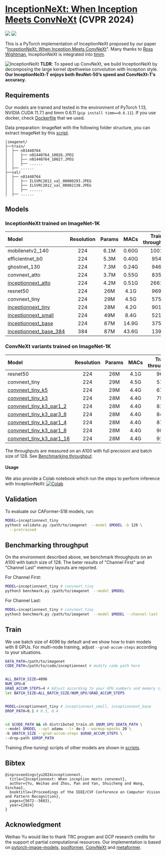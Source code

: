 # [InceptionNeXt: When Inception Meets ConvNeXt](https://arxiv.org/abs/2303.16900) (CVPR 2024)

<p align="left">
<a href="https://arxiv.org/abs/2303.16900" alt="arXiv">
    <img src="https://img.shields.io/badge/arXiv-2203.16900-b31b1b.svg?style=flat" /></a>
<a href="https://colab.research.google.com/drive/1-CAPm6FNKYRbe_lAPxIBxsIH4xowgfg8?usp=sharing" alt="Colab">
    <img src="https://colab.research.google.com/assets/colab-badge.svg" /></a>
</p>

This is a PyTorch implementation of InceptionNeXt proposed by our paper "[InceptionNeXt: When Inception Meets ConvNeXt](https://arxiv.org/abs/2303.16900)". Many thanks to [Ross Wightman](https://github.com/rwightman), InceptionNeXt is integrated into [timm](https://github.com/huggingface/pytorch-image-models).

![InceptionNeXt](https://user-images.githubusercontent.com/15921929/228630174-1d31ac66-174b-4014-9f6a-b7e6d46af958.jpeg)
**TLDR**: To speed up ConvNeXt, we build InceptionNeXt by decomposing the large kernel dpethweise convolution with Inception style. **Our InceptionNeXt-T enjoys both ResNet-50’s speed and ConvNeXt-T’s accuracy.**


## Requirements
Our models are trained and tested in the environment of PyTorch 1.13, NVIDIA CUDA 11.7.1 and timm 0.6.11 (`pip install timm==0.6.11`). If you use docker, check [Dockerfile](docker/Dockerfile) that we used.


Data preparation: ImageNet with the following folder structure, you can extract ImageNet by this [script](https://gist.github.com/BIGBALLON/8a71d225eff18d88e469e6ea9b39cef4).

```
│imagenet/
├──train/
│  ├── n01440764
│  │   ├── n01440764_10026.JPEG
│  │   ├── n01440764_10027.JPEG
│  │   ├── ......
│  ├── ......
├──val/
│  ├── n01440764
│  │   ├── ILSVRC2012_val_00000293.JPEG
│  │   ├── ILSVRC2012_val_00002138.JPEG
│  │   ├── ......
│  ├── ......
```


## Models
### InceptionNeXt trained on ImageNet-1K
| Model | Resolution | Params | MACs | Train throughput | Infer. throughput | Top1 Acc |
| :---     |   :---:    |  :---: |  :---:  |  :---:  |  :---:  |  :---:  |
| mobilenetv2_140 | 224 | 6.1M | 0.60G | 1001 | 5190 | 74.7 |
| efficientnet_b0 | 224 | 5.3M | 0.40G | 954 | 5502 | 77.1 |
| ghostnet_130 | 224 | 7.3M | 0.24G | 946 | 7451 | 75.7 |
| convnext_atto | 224 | 3.7M | 0.55G | 835 | 4539 | 75.7 | 
| [inceptionnext_atto](https://github.com/sail-sg/inceptionnext/releases/download/model/inceptionnext_atto.pth) | 224 | 4.2M | 0.51G | 2661 | 9876 | 75.3 |
| resnet50 | 224 | 26M | 4.1G | 969 | 3149 | 78.4 |
| convnext_tiny | 224 | 29M | 4.5G | 575 | 2413 | 82.1 |
| [inceptionnext_tiny](https://github.com/sail-sg/inceptionnext/releases/download/model/inceptionnext_tiny.pth) | 224 | 28M | 4.2G | 901 | 2900 | 82.3 |
| [inceptionnext_small](https://github.com/sail-sg/inceptionnext/releases/download/model/inceptionnext_small.pth) | 224 | 49M | 8.4G | 521 | 1750 | 83.5 |
| [inceptionnext_base](https://github.com/sail-sg/inceptionnext/releases/download/model/inceptionnext_base.pth) | 224 | 87M | 14.9G | 375 | 1244 |  84.0 |
| [inceptionnext_base_384](https://github.com/sail-sg/inceptionnext/releases/download/model/inceptionnext_base_384.pth) | 384 | 87M | 43.6G | 139 | 428 | 85.2 |

### ConvNeXt variants trained on ImageNet-1K
| Model | Resolution | Params | MACs | Train throughput | Infer. throughput | Top1 Acc |
| :---     |   :---:    |  :---: |  :---:  |  :---:  |  :---:  |  :---:  |
| resnet50 | 224 | 26M | 4.1G | 969 | 3149 | 78.4 | - |
| convnext_tiny | 224 | 29M | 4.5G | 575 | 2413 | 82.1 | - |
| [convnext_tiny_k5](https://github.com/sail-sg/inceptionnext/releases/download/model/convnext_tiny_k5.pth) | 224 | 29M | 4.4G | 675 | 2704 | 82.0 |
| [convnext_tiny_k3](https://github.com/sail-sg/inceptionnext/releases/download/model/convnext_tiny_k3.pth) | 224 | 28M | 4.4G | 798 | 2802 | 81.5 |
| [convnext_tiny_k3_par1_2](https://github.com/sail-sg/inceptionnext/releases/download/model/convnext_tiny_k3_par1_2.pth) | 224 | 28M | 4.4G |  818 | 2740 | 81.4 |
| [convnext_tiny_k3_par3_8](https://github.com/sail-sg/inceptionnext/releases/download/model/convnext_tiny_k3_par3_8.pth) | 224 | 28M | 4.4G |  847 | 2762 | 81.4 |
| [convnext_tiny_k3_par1_4](https://github.com/sail-sg/inceptionnext/releases/download/model/convnext_tiny_k3_par1_4.pth) | 224 | 28M | 4.4G | 871 | 2808 | 81.3 |
| [convnext_tiny_k3_par1_8](https://github.com/sail-sg/inceptionnext/releases/download/model/convnext_tiny_k3_par1_8.pth) | 224 | 28M | 4.4G | 901 | 2833 | 80.8 |
| [convnext_tiny_k3_par1_16](https://github.com/sail-sg/inceptionnext/releases/download/model/convnext_tiny_k3_par1_16.pth) | 224 | 28M | 4.4G | 916 | 2846 | 80.1 |

The throughputs are measured on an A100 with full precisioni and batch size of 128. See [Benchmarking throughput](#benchmarking-throughput).

#### Usage
We also provide a Colab notebook which run the steps to perform inference with InceptionNeXt: [![Colab](https://colab.research.google.com/assets/colab-badge.svg)](https://colab.research.google.com/drive/1-CAPm6FNKYRbe_lAPxIBxsIH4xowgfg8?usp=sharing)


## Validation

To evaluate our CAFormer-S18 models, run:

```bash
MODEL=inceptionnext_tiny
python3 validate.py /path/to/imagenet  --model $MODEL -b 128 \
  --pretrained
```

## Benchmarking throughput
On the environment described above, we benchmark throughputs on an A100 with batch size of 128. The beter results of "Channel First" and "Channel Last" memory layouts are reported.

For Channel First:
```bash
MODEL=inceptionnext_tiny # convnext_tiny
python3 benchmark.py /path/to/imagenet  --model $MODEL
```

For Channel Last:
```bash
MODEL=inceptionnext_tiny # convnext_tiny
python3 benchmark.py /path/to/imagenet  --model $MODEL --channel-last
```

## Train
We use batch size of 4096 by default and we show how to train models with 8 GPUs. For multi-node training, adjust `--grad-accum-steps` according to your situations.


```bash
DATA_PATH=/path/to/imagenet
CODE_PATH=/path/to/code/inceptionnext # modify code path here


ALL_BATCH_SIZE=4096
NUM_GPU=8
GRAD_ACCUM_STEPS=4 # Adjust according to your GPU numbers and memory size.
let BATCH_SIZE=ALL_BATCH_SIZE/NUM_GPU/GRAD_ACCUM_STEPS


MODEL=inceptionnext_tiny # inceptionnext_small, inceptionnext_base
DROP_PATH=0.1 # 0.3, 0.4


cd $CODE_PATH && sh distributed_train.sh $NUM_GPU $DATA_PATH \
--model $MODEL --opt adamw --lr 4e-3 --warmup-epochs 20 \
-b $BATCH_SIZE --grad-accum-steps $GRAD_ACCUM_STEPS \
--drop-path $DROP_PATH
```
Training (fine-tuning) scripts of other models are shown in [scripts](/scripts/).


## Bibtex
```
@inproceedings{yu2024inceptionnext,
  title={Inceptionnext: When inception meets convnext},
  author={Yu, Weihao and Zhou, Pan and Yan, Shuicheng and Wang, Xinchao},
  booktitle={Proceedings of the IEEE/CVF Conference on Computer Vision and Pattern Recognition},
  pages={5672--5683},
  year={2024}
}
```

## Acknowledgment
Weihao Yu would like to thank TRC program and GCP research credits for the support of partial computational resources. Our implementation is based on [pytorch-image-models](https://github.com/huggingface/pytorch-image-models), [poolformer](https://github.com/sail-sg/poolformer), [ConvNeXt](https://github.com/facebookresearch/ConvNeXt) and [metaformer](https://github.com/sail-sg/metaformer).
